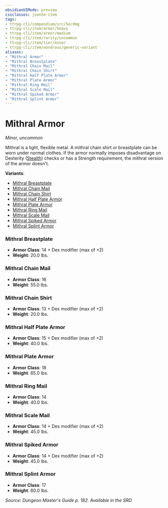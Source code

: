 ```yaml
---
obsidianUIMode: preview
cssclasses: json5e-item
tags:
- ttrpg-cli/compendium/src/5e/dmg
- ttrpg-cli/item/armor/heavy
- ttrpg-cli/item/armor/medium
- ttrpg-cli/item/rarity/uncommon
- ttrpg-cli/item/tier/minor
- ttrpg-cli/item/wondrous/generic-variant
aliases: 
- "Mithral Armor"
- "Mithral Breastplate"
- "Mithral Chain Mail"
- "Mithral Chain Shirt"
- "Mithral Half Plate Armor"
- "Mithral Plate Armor"
- "Mithral Ring Mail"
- "Mithral Scale Mail"
- "Mithral Spiked Armor"
- "Mithral Splint Armor"
---
```

# Mithral Armor
*Minor, uncommon*  



Mithral is a light, flexible metal. A mithral chain shirt or breastplate can be worn under normal clothes. If the armor normally imposes disadvantage on Dexterity ([Stealth](/CLI/skills.md#Stealth)) checks or has a Strength requirement, the mithral version of the armor doesn't.

**Variants**:
- [Mithral Breastplate](#Mithral%20Breastplate)
- [Mithral Chain Mail](#Mithral%20Chain%20Mail)
- [Mithral Chain Shirt](#Mithral%20Chain%20Shirt)
- [Mithral Half Plate Armor](#Mithral%20Half%20Plate%20Armor)
- [Mithral Plate Armor](#Mithral%20Plate%20Armor)
- [Mithral Ring Mail](#Mithral%20Ring%20Mail)
- [Mithral Scale Mail](#Mithral%20Scale%20Mail)
- [Mithral Spiked Armor](#Mithral%20Spiked%20Armor)
- [Mithral Splint Armor](#Mithral%20Splint%20Armor)

### Mithral Breastplate

- **Armor Class**: 14 + Dex modifier (max of +2)
- **Weight**: 20.0 lbs.

### Mithral Chain Mail

- **Armor Class**: 16
- **Weight**: 55.0 lbs.

### Mithral Chain Shirt

- **Armor Class**: 13 + Dex modifier (max of +2)
- **Weight**: 20.0 lbs.

### Mithral Half Plate Armor

- **Armor Class**: 15 + Dex modifier (max of +2)
- **Weight**: 40.0 lbs.

### Mithral Plate Armor

- **Armor Class**: 18
- **Weight**: 65.0 lbs.

### Mithral Ring Mail

- **Armor Class**: 14
- **Weight**: 40.0 lbs.

### Mithral Scale Mail

- **Armor Class**: 14 + Dex modifier (max of +2)
- **Weight**: 45.0 lbs.

### Mithral Spiked Armor

- **Armor Class**: 14 + Dex modifier (max of +2)
- **Weight**: 45.0 lbs.

### Mithral Splint Armor

- **Armor Class**: 17
- **Weight**: 60.0 lbs.


*Source: Dungeon Master's Guide p. 182. Available in the <span title='Systems Reference Document (5.1)'>SRD</span>*